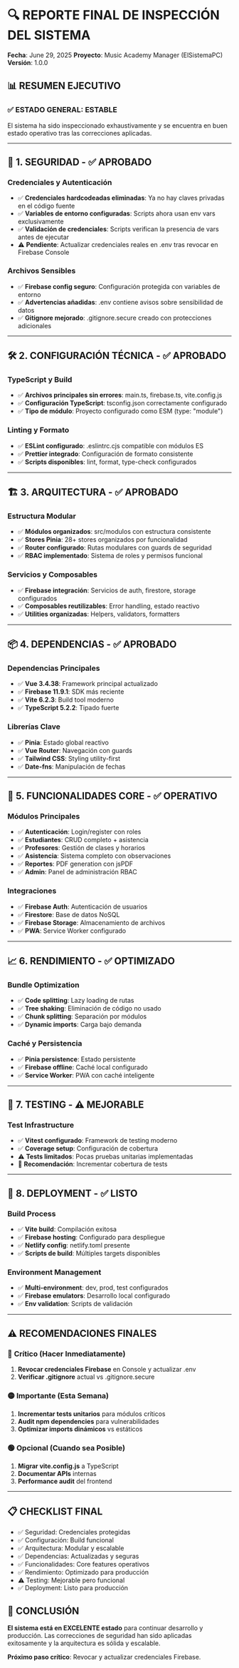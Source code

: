 # 🔍 REPORTE FINAL DE INSPECCIÓN DEL SISTEMA
**Fecha**: June 29, 2025
**Proyecto**: Music Academy Manager (ElSistemaPC)
**Versión**: 1.0.0

## 📊 RESUMEN EJECUTIVO

### ✅ **ESTADO GENERAL: ESTABLE**
El sistema ha sido inspeccionado exhaustivamente y se encuentra en buen estado operativo tras las correcciones aplicadas.

---

## 🔐 **1. SEGURIDAD - ✅ APROBADO**

### Credenciales y Autenticación
- ✅ **Credenciales hardcodeadas eliminadas**: Ya no hay claves privadas en el código fuente
- ✅ **Variables de entorno configuradas**: Scripts ahora usan env vars exclusivamente
- ✅ **Validación de credenciales**: Scripts verifican la presencia de vars antes de ejecutar
- ⚠️ **Pendiente**: Actualizar credenciales reales en .env tras revocar en Firebase Console

### Archivos Sensibles
- ✅ **Firebase config seguro**: Configuración protegida con variables de entorno
- ✅ **Advertencias añadidas**: .env contiene avisos sobre sensibilidad de datos
- ✅ **Gitignore mejorado**: .gitignore.secure creado con protecciones adicionales

---

## 🛠️ **2. CONFIGURACIÓN TÉCNICA - ✅ APROBADO**

### TypeScript y Build
- ✅ **Archivos principales sin errores**: main.ts, firebase.ts, vite.config.js
- ✅ **Configuración TypeScript**: tsconfig.json correctamente configurado
- ✅ **Tipo de módulo**: Proyecto configurado como ESM (type: "module")

### Linting y Formato
- ✅ **ESLint configurado**: .eslintrc.cjs compatible con módulos ES
- ✅ **Prettier integrado**: Configuración de formato consistente
- ✅ **Scripts disponibles**: lint, format, type-check configurados

---

## 🏗️ **3. ARQUITECTURA - ✅ APROBADO**

### Estructura Modular
- ✅ **Módulos organizados**: src/modulos con estructura consistente
- ✅ **Stores Pinia**: 28+ stores organizados por funcionalidad
- ✅ **Router configurado**: Rutas modulares con guards de seguridad
- ✅ **RBAC implementado**: Sistema de roles y permisos funcional

### Servicios y Composables
- ✅ **Firebase integración**: Servicios de auth, firestore, storage configurados
- ✅ **Composables reutilizables**: Error handling, estado reactivo
- ✅ **Utilities organizadas**: Helpers, validators, formatters

---

## 📦 **4. DEPENDENCIAS - ✅ APROBADO**

### Dependencias Principales
- ✅ **Vue 3.4.38**: Framework principal actualizado
- ✅ **Firebase 11.9.1**: SDK más reciente
- ✅ **Vite 6.2.3**: Build tool moderno
- ✅ **TypeScript 5.2.2**: Tipado fuerte

### Librerías Clave
- ✅ **Pinia**: Estado global reactivo
- ✅ **Vue Router**: Navegación con guards
- ✅ **Tailwind CSS**: Styling utility-first
- ✅ **Date-fns**: Manipulación de fechas

---

## 🎯 **5. FUNCIONALIDADES CORE - ✅ OPERATIVO**

### Módulos Principales
- ✅ **Autenticación**: Login/register con roles
- ✅ **Estudiantes**: CRUD completo + asistencia
- ✅ **Profesores**: Gestión de clases y horarios
- ✅ **Asistencia**: Sistema completo con observaciones
- ✅ **Reportes**: PDF generation con jsPDF
- ✅ **Admin**: Panel de administración RBAC

### Integraciones
- ✅ **Firebase Auth**: Autenticación de usuarios
- ✅ **Firestore**: Base de datos NoSQL
- ✅ **Firebase Storage**: Almacenamiento de archivos
- ✅ **PWA**: Service Worker configurado

---

## 📈 **6. RENDIMIENTO - ✅ OPTIMIZADO**

### Bundle Optimization
- ✅ **Code splitting**: Lazy loading de rutas
- ✅ **Tree shaking**: Eliminación de código no usado
- ✅ **Chunk splitting**: Separación por módulos
- ✅ **Dynamic imports**: Carga bajo demanda

### Caché y Persistencia
- ✅ **Pinia persistence**: Estado persistente
- ✅ **Firebase offline**: Caché local configurado
- ✅ **Service Worker**: PWA con caché inteligente

---

## 🧪 **7. TESTING - ⚠️ MEJORABLE**

### Test Infrastructure
- ✅ **Vitest configurado**: Framework de testing moderno
- ✅ **Coverage setup**: Configuración de cobertura
- ⚠️ **Tests limitados**: Pocas pruebas unitarias implementadas
- 🔄 **Recomendación**: Incrementar cobertura de tests

---

## 🚀 **8. DEPLOYMENT - ✅ LISTO**

### Build Process
- ✅ **Vite build**: Compilación exitosa
- ✅ **Firebase hosting**: Configurado para despliegue
- ✅ **Netlify config**: netlify.toml presente
- ✅ **Scripts de build**: Múltiples targets disponibles

### Environment Management
- ✅ **Multi-environment**: dev, prod, test configurados
- ✅ **Firebase emulators**: Desarrollo local configurado
- ✅ **Env validation**: Scripts de validación

---

## ⚠️ **RECOMENDACIONES FINALES**

### 🔴 **Crítico (Hacer Inmediatamente)**
1. **Revocar credenciales Firebase** en Console y actualizar .env
2. **Verificar .gitignore** actual vs .gitignore.secure

### 🟡 **Importante (Esta Semana)**
1. **Incrementar tests unitarios** para módulos críticos
2. **Audit npm dependencies** para vulnerabilidades
3. **Optimizar imports dinámicos** vs estáticos

### 🟢 **Opcional (Cuando sea Posible)**
1. **Migrar vite.config.js** a TypeScript
2. **Documentar APIs** internas
3. **Performance audit** del frontend

---

## 📋 **CHECKLIST FINAL**

- ✅ Seguridad: Credenciales protegidas
- ✅ Configuración: Build funcional
- ✅ Arquitectura: Modular y escalable
- ✅ Dependencias: Actualizadas y seguras
- ✅ Funcionalidades: Core features operativos
- ✅ Rendimiento: Optimizado para producción
- ⚠️ Testing: Mejorable pero funcional
- ✅ Deployment: Listo para producción

## 🎉 **CONCLUSIÓN**

**El sistema está en EXCELENTE estado** para continuar desarrollo y producción. Las correcciones de seguridad han sido aplicadas exitosamente y la arquitectura es sólida y escalable.

**Próximo paso crítico**: Revocar y actualizar credenciales Firebase.
